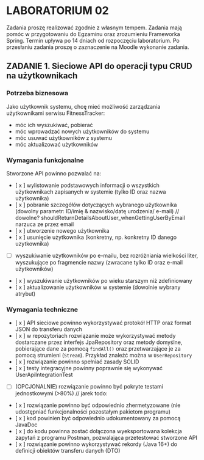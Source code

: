 # LABORATORIUM 02

Zadania proszę realizować zgodnie z własnym tempem. Zadania mają pomóc w przygotowaniu do Egzaminu oraz zrozumieniu
Frameworka Spring.
Termin upływa po 14 dniach od rozpoczęciu laboratorium. Po przesłaniu zadania proszę o zaznaczenie na Moodle wykonanie
zadania.

## ZADANIE 1. Sieciowe API do operacji typu CRUD na użytkownikach

### Potrzeba biznesowa

Jako użytkownik systemu, chcę mieć możliwość zarządzania użytkownikami
serwisu FitnessTracker:

- móc ich wyszukiwać, pobierać
- móc wprowadzać nowych użytkowników do systemu
- móc usuwać użytkowników z systemu
- móc aktualizować użytkowników

### Wymagania funkcjonalne

Stworzone API powinno pozwalać na:

- [ x ] wylistowanie podstawowych informacji o wszystkich użytkownikach zapisanych w systemie (tylko ID oraz nazwa
  użytkownika)
- [ x ] pobranie szczegółów dotyczących wybranego użytkownika (dowolny parametr: ID/imię & nazwisko/datę urodzenia/
  e-mail) // dowolne? shouldReturnDetailsAboutUser_whenGettingUserByEmail narzuca ze przez email
- [ x ] utworzenie nowego użytkownika
- [ x ] usunięcie użytkownika (konkretny, np. konkretny ID danego uzytkownika)
- [ ] wyszukiwanie użytkowników po e-mailu, bez rozróżniania wielkości liter, wyszukujące po fragmencie nazwy (zwracane
  tylko ID oraz e-mail użytkowników)
- [ x ] wyszukiwanie użytkowników po wieku starszym niż zdefiniowany
- [ x ] aktualizowanie użytkowników w systemie (dowolnie wybrany atrybut)

### Wymagania techniczne

- [ x ] API sieciowe powinno wykorzystywać protokół HTTP oraz format JSON do transferu danych
- [ x ]  w repozytoriach rozwiązanie może wykorzystywać metody dostarczane przez interfejs JpaRepository oraz metody
  domyślne, pobierające dane za pomocą `findAll()` oraz przetwarzające je za pomocą strumieni (`Stream`). Przykład
  znaleźć można w `UserRepository`
- [ x ] rozwiązanie powinno spełniać zasady SOLID
- [ x ] testy integracyjne powinny poprawnie się wykonywać UserApiIntegrationTest
- [ ] (OPCJONALNIE) rozwiązanie powinno być pokryte testami jednostkowymi (>80%) // jarek todo:
- [ x ] rozwiązanie powinno być odpowiednio zhermetyzowane (nie udostępniać funkcjonalności pozostałym pakietom programu)
- [ x ] kod powinien być odpowiednio udokumentowany za pomocą JavaDoc
- [ x ] do kodu powinna zostać dołączona wyeksportowana kolekcja zapytań z programu Postman, pozwalająca przetestować
  stworzone API
- [ x ] rozwiązanie powinno wykorzystywać rekordy (Java 16+) do definicji obiektów transferu danych (DTO)